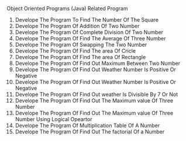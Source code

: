 Object Oriented Programs (Java) Related Program

1) Develope The Program To Find The Number Of The Square 
2) Develope The Program Of Addition Of Two Number
3) Develope The Program Of Complete Division Of Two Number
4) Develope The Program Of Find The Average Of Three Number
5) Develope The Program Of Swapping The Two Number
6) Develope The Program Of Find The area Of Cricle
7) Develope The Program Of Find The area Of Rectangle
8) Develope The Program Of Find Out Maximum Between Two Number
9) Develope The Program Of Find Out Weather Number Is Positive Or Negative
10) Develope The Program Of Find Out Weather Number Is Positive Or Negative
11) Develope The Program Of Find Out weather Is Divisible By 7 Or Not
12) Develope The Program Of Find Out The Maximum value Of Three Number
13) Develope The Program Of Find Out The Maximum value Of Three Number Using Logical Opeartor
14) Develope The Program Of Multiplication Table Of A Number
15) Develope The Program Of Find Out The factorial Of a Number 

